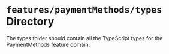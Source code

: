# `features/paymentMethods/types` Directory

The types folder should contain all the TypeScript types for the PaymentMethods feature domain.
